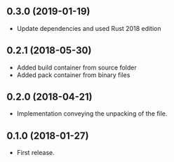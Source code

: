 ## 0.3.0 (2019-01-19)

* Update dependencies and used Rust 2018 edition

## 0.2.1 (2018-05-30)

* Added build container from source folder
* Added pack container from binary files

## 0.2.0 (2018-04-21)

* Implementation conveying the unpacking of the file.

## 0.1.0 (2018-01-27)

* First release.